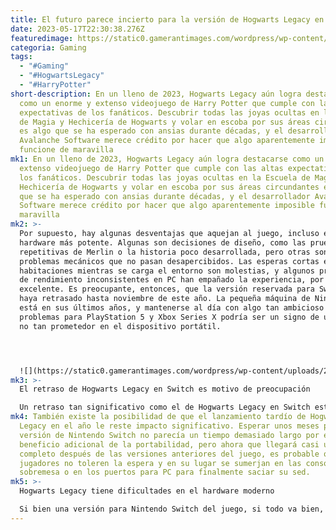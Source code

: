 ```yaml
---
title: El futuro parece incierto para la versión de Hogwarts Legacy en Switch.
date: 2023-05-17T22:30:38.276Z
featuredimage: https://static0.gamerantimages.com/wordpress/wp-content/uploads/2023/05/image-13.jpg?q=50&fit=contain&w=767&h=&dpr=1.5
categoria: Gaming
tags:
  - "#Gaming"
  - "#HogwartsLegacy"
  - "#HarryPotter"
short-description: En un lleno de 2023, Hogwarts Legacy aún logra destacarse
  como un enorme y extenso videojuego de Harry Potter que cumple con las altas
  expectativas de los fanáticos. Descubrir todas las joyas ocultas en la Escuela
  de Magia y Hechicería de Hogwarts y volar en escoba por sus áreas circundantes
  es algo que se ha esperado con ansias durante décadas, y el desarrollador
  Avalanche Software merece crédito por hacer que algo aparentemente imposible
  funcione de maravilla
mk1: En un lleno de 2023, Hogwarts Legacy aún logra destacarse como un enorme y
  extenso videojuego de Harry Potter que cumple con las altas expectativas de
  los fanáticos. Descubrir todas las joyas ocultas en la Escuela de Magia y
  Hechicería de Hogwarts y volar en escoba por sus áreas circundantes es algo
  que se ha esperado con ansias durante décadas, y el desarrollador Avalanche
  Software merece crédito por hacer que algo aparentemente imposible funcione de
  maravilla
mk2: >-
  Por supuesto, hay algunas desventajas que aquejan al juego, incluso en el
  hardware más potente. Algunas son decisiones de diseño, como las pruebas
  repetitivas de Merlin o la historia poco desarrollada, pero otras son
  problemas mecánicos que no pasan desapercibidos. Las esperas cortas entre las
  habitaciones mientras se carga el entorno son molestias, y algunos problemas
  de rendimiento inconsistentes en PC han empañado la experiencia, por lo demás
  excelente. Es preocupante, entonces, que la versión reservada para Switch se
  haya retrasado hasta noviembre de este año. La pequeña máquina de Nintendo
  está en sus últimos años, y mantenerse al día con algo tan ambicioso que causó
  problemas para PlayStation 5 y Xbox Series X podría ser un signo de un futuro
  no tan prometedor en el dispositivo portátil. 




  ![](https://static0.gamerantimages.com/wordpress/wp-content/uploads/2020/10/Hogwarts2-4.png?q=50&fit=crop&w=767&dpr=1.5)
mk3: >-
  El retraso de Hogwarts Legacy en Switch es motivo de preocupación

  Un retraso tan significativo como el de Hogwarts Legacy en Switch está lejos de ser ideal. No necesariamente indica un mal producto, pero implica que hay problemas imprevistos que no se tuvieron en cuenta y que requieren meses para rectificar. Es, al menos, un error por parte del desarrollador que demuestra lo alejado que estaba realmente de la meta cuando se estableció la ventana de lanzamiento. La versión de Hogwarts Legacy para Switch, aunque inicialmente estaba planeada para lanzarse después de las versiones de PS5 y Xbox Series X, se ha retrasado tanto, lo cual es una decepción para muchos y un descuido por parte de Avalanche Software. Al igual que Suicide Squad: Kill the Justice League, un largo retraso sin duda es una mala señal, sin importar cuán potencialmente menor sea, y así debería tomarse.
mk4: También existe la posibilidad de que el lanzamiento tardío de Hogwarts
  Legacy en el año le reste impacto significativo. Esperar unos meses para la
  versión de Nintendo Switch no parecía un tiempo demasiado largo por el
  beneficio adicional de la portabilidad, pero ahora que llegará casi un año
  completo después de las versiones anteriores del juego, es probable que los
  jugadores no toleren la espera y en su lugar se sumerjan en las consolas de
  sobremesa o en los puertos para PC para finalmente saciar su sed.
mk5: >-
  Hogwarts Legacy tiene dificultades en el hardware moderno

  Si bien una versión para Nintendo Switch del juego, si todo va bien, se lanzará en noviembre, es fácil suponer que será una forma considerablemente inferior de jugar, incluso a pesar de la atracción de la portabilidad. La potencia de la consola portátil simplemente no es tan alta como la de sus contemporáneas, y dado que esas plataformas incluso tuvieron problemas con Hogwarts Legacy, con numerosos problemas gráficos e inconsistencias de rendimiento, es difícil creer que la transición a una consola más débil
---
```

